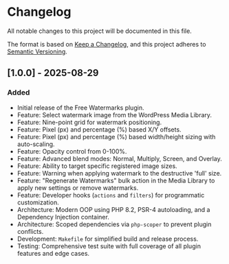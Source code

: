 # Changelog

All notable changes to this project will be documented in this file.

The format is based on [Keep a Changelog](https://keepachangelog.com/en/1.0.0/),
and this project adheres to [Semantic Versioning](https://semver.org/spec/v2.0.0.html).

## [1.0.0] - 2025-08-29

### Added

- Initial release of the Free Watermarks plugin.
- Feature: Select watermark image from the WordPress Media Library.
- Feature: Nine-point grid for watermark positioning.
- Feature: Pixel (px) and percentage (%) based X/Y offsets.
- Feature: Pixel (px) and percentage (%) based width/height sizing with auto-scaling.
- Feature: Opacity control from 0-100%.
- Feature: Advanced blend modes: Normal, Multiply, Screen, and Overlay.
- Feature: Ability to target specific registered image sizes.
- Feature: Warning when applying watermark to the destructive 'full' size.
- Feature: "Regenerate Watermarks" bulk action in the Media Library to apply new settings or remove watermarks.
- Feature: Developer hooks (`actions` and `filters`) for programmatic customization.
- Architecture: Modern OOP using PHP 8.2, PSR-4 autoloading, and a Dependency Injection container.
- Architecture: Scoped dependencies via `php-scoper` to prevent plugin conflicts.
- Development: `Makefile` for simplified build and release process.
- Testing: Comprehensive test suite with full coverage of all plugin features and edge cases.
